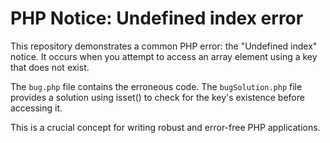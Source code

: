 # PHP Notice: Undefined index error
This repository demonstrates a common PHP error: the "Undefined index" notice.  It occurs when you attempt to access an array element using a key that does not exist.

The `bug.php` file contains the erroneous code.  The `bugSolution.php` file provides a solution using isset() to check for the key's existence before accessing it.

This is a crucial concept for writing robust and error-free PHP applications.